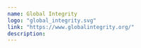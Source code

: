 ```yaml
---
name: Global Integrity
logo: "global_integrity.svg"
link: "https://www.globalintegrity.org/"
description:
---
```

